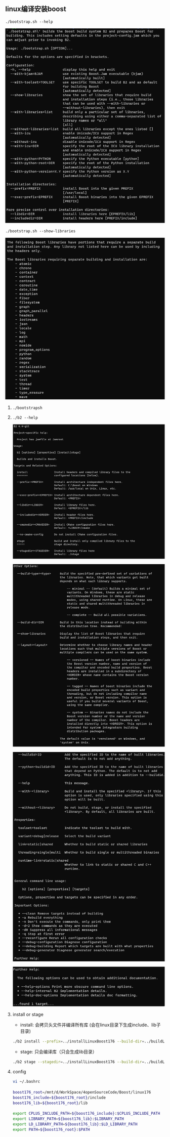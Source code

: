 ## linux编译安装boost

```
./bootstrap.sh --help
```

![image-20210606170217002](image/image-20210606170217002.png)

```
./bootstrap.sh --show-libraries
```

![image-20220506154316743](image/image-20220506154316743.png)



1. ```
   ./bootstrapsh
   ```

2. ``` 
   ./b2 --help
   ```

   ![image-20210609230132294](image/image-20210609230132294.png)

   ![image-20210609230215737](image/image-20210609230215737.png)

   ![image-20210609230257136](image/image-20210609230257136.png)

   ![image-20210609230318655](image/image-20210609230318655.png)

3. install or stage

   + install: 会拷贝头文件并编译所有库 (会在linux目录下生成include、lib子目录)

   ```bash
   ./b2 install --prefix=../installLinuxBoost176 --build-dir=../buildLinuxBoost176 --without-python
   ```

   + stage: 只会编译库（只会生成lib目录）

   ```bash
   ./b2 stage --stagedir=../installLinuxBoost176 --build-dir=../buildLinuxBoost176 --without-python --no-cmake-config
   ```

   

4. config

   ```bash
   vi ~/.bashrc
   
   boost176_root=/mnt/d/WorkSpace/4openSourceCode/Boost/linux176
   boost176_include=${boost176_root}/include
   boost176_lib=${boost176_root}/lib
   
   export CPLUS_INCLUDE_PATH=${boost176_include}:$CPLUS_INCLUDE_PATH
   export LIBRARY_PATH=${boost176_lib}:$LIBRARY_PATH
   export LD_LIBRARY_PATH=${boost176_lib}:$LD_LIBRARY_PATH
   export PATH=${boost176_root}:$PATH
   ```
   
   



